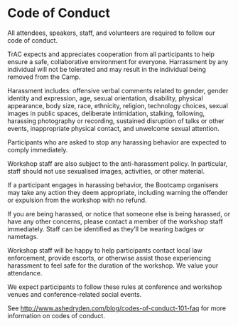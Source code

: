 # Code of Conduct

All attendees, speakers, staff, and volunteers are required to follow our code of conduct.

TrAC expects and appreciates cooperation from all participants to help ensure a safe, collaborative environment for everyone. Harrassment by any individual will not be tolerated and may result in the individual being removed from the Camp.

Harassment includes: offensive verbal comments related to gender, gender identity and expression, age, sexual orientation, disability, physical appearance, body size, race, ethnicity, religion, technology choices, sexual images in public spaces, deliberate intimidation, stalking, following, harassing photography or recording, sustained disruption of talks or other events, inappropriate physical contact, and unwelcome sexual attention.

Participants who are asked to stop any harassing behavior are expected to comply immediately.

Workshop staff are also subject to the anti-harassment policy. In particular, staff should not use sexualised images, activities, or other material.

If a participant engages in harassing behavior, the Bootcamp organisers may take any action they deem appropriate, including warning the offender or expulsion from the workshop with no refund.

If you are being harassed, or notice that someone else is being harassed, or have any other concerns, please contact a member of the workshop staff immediately. Staff can be identified as they’ll be wearing badges or nametags.

Workshop staff will be happy to help participants contact local law enforcement, provide escorts, or otherwise assist those experiencing harassment to feel safe for the duration of the workshop. We value your attendance.

We expect participants to follow these rules at conference and workshop venues and conference-related social events.

See http://www.ashedryden.com/blog/codes-of-conduct-101-faq for more information on codes of conduct.
